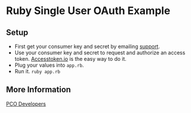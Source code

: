 # Ruby Single User OAuth Example

## Setup

* First get your consumer key and secret by emailing [support](support@planningcenteronline.com). 
* Use your consumer key and secret to request and authorize an access token. [Accesstoken.io](http://accesstoken.io) is the easy way to do it.
* Plug your values into `app.rb`.
* Run it. `ruby app.rb`

## More Information

[PCO Developers](https://github.com/ministrycentered/developers)
